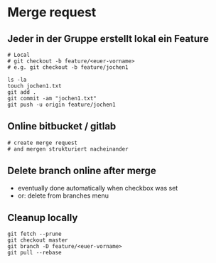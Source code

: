 # Merge request   
  
## Jeder in der Gruppe erstellt lokal ein Feature   
  
```  
# Local 
# git checkout -b feature/<euer-vorname>
# e.g. git checkout -b feature/jochen1

ls -la
touch jochen1.txt
git add .
git commit -am "jochen1.txt"
git push -u origin feature/jochen1 
```
 
## Online bitbucket / gitlab 
 
```
# create merge request 
# and mergen strukturiert nacheinander 
```

## Delete branch online after merge 

  * eventually done automatically when checkbox was set
  * or: delete from branches menu 

## Cleanup locally 

```
git fetch --prune
git checkout master
git branch -D feature/<euer-vorname>
git pull --rebase
```

